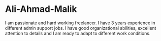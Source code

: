 # Ali-Ahmad-Malik
I am passionate and hard working freelancer. I have 3 years experience in different admin support jobs. I have good organizational abilities, excellent attention to details and I am ready to adapt to different work conditions.
